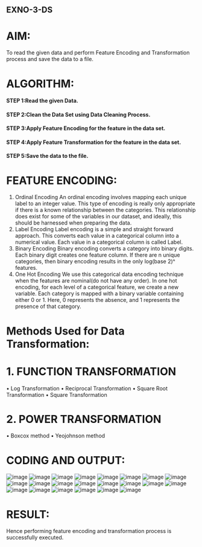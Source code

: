 ## EXNO-3-DS

# AIM:
To read the given data and perform Feature Encoding and Transformation process and save the data to a file.

# ALGORITHM:
#### STEP 1:Read the given Data.
#### STEP 2:Clean the Data Set using Data Cleaning Process.
#### STEP 3:Apply Feature Encoding for the feature in the data set.
#### STEP 4:Apply Feature Transformation for the feature in the data set.
#### STEP 5:Save the data to the file.

# FEATURE ENCODING:
1. Ordinal Encoding
An ordinal encoding involves mapping each unique label to an integer value. This type of encoding is really only appropriate if there is a known relationship between the categories. This relationship does exist for some of the variables in our dataset, and ideally, this should be harnessed when preparing the data.
2. Label Encoding
Label encoding is a simple and straight forward approach. This converts each value in a categorical column into a numerical value. Each value in a categorical column is called Label.
3. Binary Encoding
Binary encoding converts a category into binary digits. Each binary digit creates one feature column. If there are n unique categories, then binary encoding results in the only log(base 2)ⁿ features.
4. One Hot Encoding
We use this categorical data encoding technique when the features are nominal(do not have any order). In one hot encoding, for each level of a categorical feature, we create a new variable. Each category is mapped with a binary variable containing either 0 or 1. Here, 0 represents the absence, and 1 represents the presence of that category.

# Methods Used for Data Transformation:
  # 1. FUNCTION TRANSFORMATION
• Log Transformation
• Reciprocal Transformation
• Square Root Transformation
• Square Transformation
  # 2. POWER TRANSFORMATION
• Boxcox method
• Yeojohnson method

# CODING AND OUTPUT:
![image](https://github.com/Saiguruchandran/EXNO-3-DS/assets/144870946/204b296c-76be-459d-babe-6b73fcc535f5)
![image](https://github.com/Saiguruchandran/EXNO-3-DS/assets/144870946/7ac7408e-2dc4-499c-8187-4d86d819b1cf)
![image](https://github.com/Saiguruchandran/EXNO-3-DS/assets/144870946/284f46cf-5efb-4d37-b595-adc8a79f61bd)
![image](https://github.com/Saiguruchandran/EXNO-3-DS/assets/144870946/a4df4103-25ca-41f2-ab91-dcd0b707205f)
![image](https://github.com/Saiguruchandran/EXNO-3-DS/assets/144870946/ec7e4846-b76c-4e3a-9615-99879300a318)
![image](https://github.com/Saiguruchandran/EXNO-3-DS/assets/144870946/43f14f80-2328-4713-b055-41e9abbf625b)
![image](https://github.com/Saiguruchandran/EXNO-3-DS/assets/144870946/9d83c080-8ae7-4110-b500-328bf4d3a415)
![image](https://github.com/Saiguruchandran/EXNO-3-DS/assets/144870946/8061be7f-8050-4175-9a01-b231daeed1d8)
![image](https://github.com/Saiguruchandran/EXNO-3-DS/assets/144870946/38e359ce-7481-438e-acaf-0f505c0affde)
![image](https://github.com/Saiguruchandran/EXNO-3-DS/assets/144870946/770b8957-d533-4604-adba-8c93f105ec2e)
![image](https://github.com/Saiguruchandran/EXNO-3-DS/assets/144870946/68fb6d7f-ddd6-4e52-b166-ae85616f7292)
![image](https://github.com/Saiguruchandran/EXNO-3-DS/assets/144870946/ce218843-a94e-4fe8-960a-12ce329ffc8a)
![image](https://github.com/Saiguruchandran/EXNO-3-DS/assets/144870946/e51c4fae-3f7e-4c20-9c6b-9379cda76d9a)
![image](https://github.com/Saiguruchandran/EXNO-3-DS/assets/144870946/77e42eab-e255-461b-a69d-b0590b1e0118)
![image](https://github.com/Saiguruchandran/EXNO-3-DS/assets/144870946/2eeb33fa-b77b-4851-b480-5f16503a5f9a)
![image](https://github.com/Saiguruchandran/EXNO-3-DS/assets/144870946/7186f441-edd3-458f-a5c8-1e92e85ab432)
![image](https://github.com/Saiguruchandran/EXNO-3-DS/assets/144870946/c481005a-d51c-4f51-90c6-31c31ba629df)
![image](https://github.com/Saiguruchandran/EXNO-3-DS/assets/144870946/7227e53d-b89b-4d7e-9409-f13ee4b31ee6)
![image](https://github.com/Saiguruchandran/EXNO-3-DS/assets/144870946/d9f5ee80-d471-4875-8af9-214592cf8067)
![image](https://github.com/Saiguruchandran/EXNO-3-DS/assets/144870946/4bfcf316-f05c-4ab8-a072-6ec16409f39e)
![image](https://github.com/Saiguruchandran/EXNO-3-DS/assets/144870946/119e2bff-0f0c-4631-a3b9-827bd538f578)
![image](https://github.com/Saiguruchandran/EXNO-3-DS/assets/144870946/31c8750b-4c29-4ff4-97c5-04e5c91a42ba)
       
# RESULT:
Hence performing feature encoding and transformation process is successfully executed.

       
